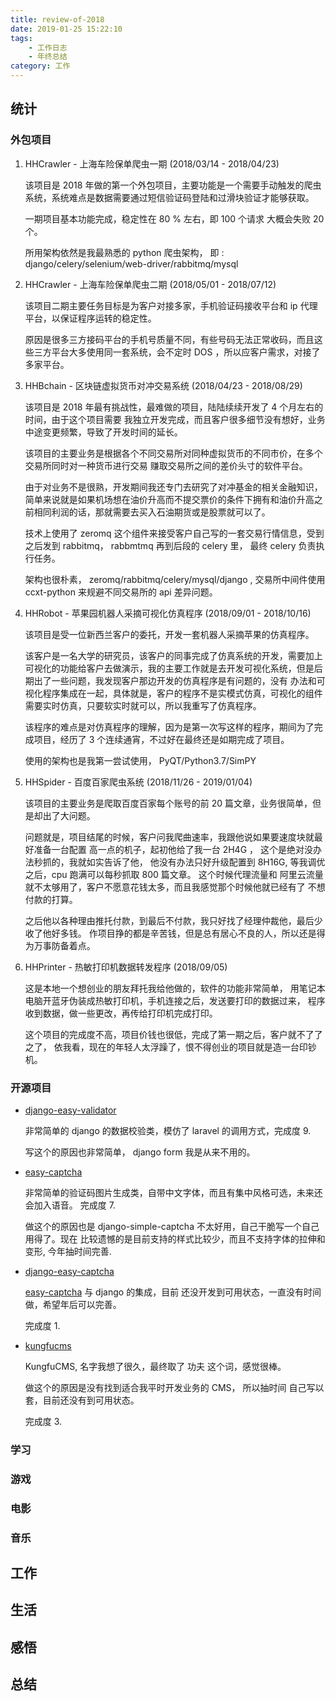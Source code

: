 ```yaml
---
title: review-of-2018
date: 2019-01-25 15:22:10
tags: 
    - 工作日志
    - 年终总结
category: 工作
---
```


## 统计

### 外包项目

1.  HHCrawler - 上海车险保单爬虫一期 (2018/03/14 - 2018/04/23)

    该项目是 2018 年做的第一个外包项目，主要功能是一个需要手动触发的爬虫系统，系统难点是数据需要通过短信验证码登陆和过滑块验证才能够获取。

    一期项目基本功能完成，稳定性在 80 % 左右，即 100 个请求 大概会失败 20 个。

    所用架构依然是我最熟悉的 python 爬虫架构， 即 : django/celery/selenium/web-driver/rabbitmq/mysql


2. HHCrawler - 上海车险保单爬虫二期 (2018/05/01 - 2018/07/12)

    该项目二期主要任务目标是为客户对接多家，手机验证码接收平台和 ip 代理平台，以保证程序运转的稳定性。

    原因是很多三方接码平台的手机号质量不同，有些号码无法正常收码，而且这些三方平台大多使用同一套系统，会不定时 DOS ，所以应客户需求，对接了多家平台。


3. HHBchain - 区块链虚拟货币对冲交易系统 (2018/04/23 - 2018/08/29)

    该项目是 2018 年最有挑战性，最难做的项目，陆陆续续开发了 4 个月左右的时间，由于这个项目需要
    我独立开发完成，而且客户很多细节没有想好，业务中途变更频繁，导致了开发时间的延长。

    该项目的主要业务是根据各个不同交易所对同种虚拟货币的不同市价，在多个交易所同时对一种货币进行交易
    赚取交易所之间的差价头寸的软件平台。

    由于对业务不是很熟，开发期间我还专门去研究了对冲基金的相关金融知识，简单来说就是如果机场想在油价升高而不提交票价的条件下拥有和油价升高之前相同利润的话，那就需要去买入石油期货或是股票就可以了。

    技术上使用了 zeromq 这个组件来接受客户自己写的一套交易行情信息，受到之后发到 rabbitmq， rabbmtmq 再到后段的 celery 里， 最终 celery 负责执行任务。

    架构也很朴素， zeromq/rabbitmq/celery/mysql/django , 交易所中间件使用  ccxt-python 来规避不同交易所的 api 差异问题。

4. HHRobot - 苹果园机器人采摘可视化仿真程序 (2018/09/01 - 2018/10/16)

    该项目是受一位新西兰客户的委托，开发一套机器人采摘苹果的仿真程序。

    该客户是一名大学的研究员，该客户的同事完成了仿真系统的开发，需要加上可视化的功能给客户去做演示，我的主要工作就是去开发可视化系统，但是后期出了一些问题，我发现客户那边开发的仿真程序是有问题的，没有
    办法和可视化程序集成在一起，具体就是，客户的程序不是实模式仿真，可视化的组件需要实时仿真，只要软实时就可以，所以我重写了仿真程序。

    该程序的难点是对仿真程序的理解，因为是第一次写这样的程序，期间为了完成项目，经历了 3 个连续通宵，不过好在最终还是如期完成了项目。

    使用的架构也是我第一尝试使用， PyQT/Python3.7/SimPY 

5. HHSpider - 百度百家爬虫系统  (2018/11/26 - 2019/01/04)

    该项目的主要业务是爬取百度百家每个账号的前 20 篇文章，业务很简单，但是却出了大问题。

    问题就是，项目结尾的时候，客户问我爬曲速率，我跟他说如果要速度块就最好准备一台配置
    高一点的机子，起初他给了我一台 2H4G ， 这个是绝对没办法秒抓的，我就如实告诉了他，
    他没有办法只好升级配置到 8H16G, 等我调优之后，cpu 跑满可以每秒抓取  800 篇文章。
    这个时候代理流量和 阿里云流量就不太够用了，客户不愿意花钱太多，而且我感觉那个时候他就已经有了
    不想付款的打算。

    之后他以各种理由推托付款，到最后不付款，我只好找了经理仲裁他，最后少收了他好多钱。
    作项目挣的都是辛苦钱，但是总有居心不良的人，所以还是得为万事防备着点。

6. HHPrinter - 热敏打印机数据转发程序 (2018/09/05)

    这是本地一个想创业的朋友拜托我给他做的，软件的功能非常简单，
    用笔记本电脑开蓝牙伪装成热敏打印机，手机连接之后，发送要打印的数据过来，
    程序收到数据，做一些更改，再传给打印机完成打印。

    这个项目的完成度不高，项目价钱也很低，完成了第一期之后，客户就不了了之了，
    依我看，现在的年轻人太浮躁了，恨不得创业的项目就是造一台印钞机。


### 开源项目

*  [django-easy-validator](https://github.com/youngershen/django-easy-validator)

    非常简单的 django 的数据校验类，模仿了 laravel 的调用方式，完成度  9.
        
    写这个的原因也非常简单， django form 我是从来不用的。

* [easy-captcha](https://github.com/youngershen/easy-captcha)

    非常简单的验证码图片生成类，自带中文字体，而且有集中风格可选，未来还会加入语音。
    完成度 7.

    做这个的原因也是 django-simple-captcha 不太好用，自己干脆写一个自己用得了。现在
    比较遗憾的是目前支持的样式比较少，而且不支持字体的拉伸和变形, 今年抽时间完善.

* [django-easy-captcha](https://github.com/youngershen/django-easy-captcha)

    [easy-captcha](https://github.com/youngershen/easy-captcha) 与 django 的集成，目前
    还没开发到可用状态，一直没有时间做，希望年后可以完善。

    完成度 1.

* [kungfucms](https://github.com/youngershen/kungfucms)

    KungfuCMS, 名字我想了很久，最终取了 功夫 这个词，感觉很棒。

    做这个的原因是没有找到适合我平时开发业务的 CMS， 所以抽时间
    自己写以套，目前还没有到可用状态。

    完成度 3.

### 学习


### 游戏


### 电影


### 音乐


## 工作

## 生活

## 感悟

## 总结
